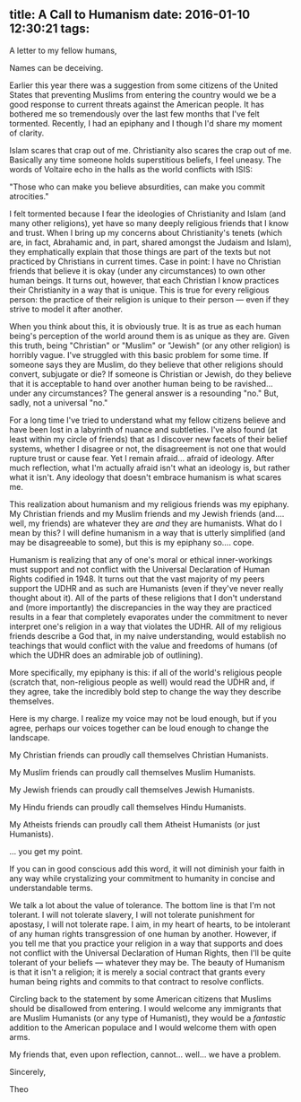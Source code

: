 title: A Call to Humanism
date: 2016-01-10 12:30:21
tags:
---
A letter to my fellow humans,

Names can be deceiving.

Earlier this year there was a suggestion from some citizens of the United States that preventing Muslims from entering the country would we be a good response to current threats against the American people.  It has bothered me so tremendously over the last few months that I've felt tormented.  Recently, I had an epiphany and I though I'd share my moment of clarity.

Islam scares that crap out of me.  Christianity also scares the crap out of me.  Basically any time someone holds superstitious beliefs, I feel uneasy.  The words of Voltaire echo in the halls as the world conflicts with ISIS:

"Those who can make you believe absurdities, can make you commit atrocities."

I felt tormented because I fear the ideologies of Christianity and Islam (and many other religions), yet have so many deeply religious friends that I know and trust.  When I bring up my concerns about Christianity's tenets (which are, in fact, Abrahamic and, in part, shared amongst the Judaism and Islam), they emphatically explain that those things are part of the texts but not practiced by Christians in current times.  Case in point: I have no Christian friends that believe it is okay (under any circumstances) to own other human beings.  It turns out, however, that each Christian I know practices their Christianity in a way that is unique.  This is true for every religious person: the practice of their religion is unique to their person — even if they strive to model it after another.

When you think about this, it is obviously true.  It is as true as each human being's perception of the world around them is as unique as they are.  Given this truth, being "Christian" or "Muslim" or "Jewish" (or any other religion) is horribly vague.  I've struggled with this basic problem for some time. If someone says they are Muslim, do they believe that other religions should convert, subjugate or die? If someone is Christian or Jewish, do they believe that it is acceptable to hand over another human being to be ravished… under any circumstances?  The general answer is a resounding "no."  But, sadly, not a universal "no."

For a long time I've tried to understand what my fellow citizens believe and have been lost in a labyrinth of nuance and subtleties. I've also found (at least within my circle of friends) that as I discover new facets of their belief systems, whether I disagree or not, the disagreement is not one that would rupture trust or cause fear.  Yet I remain afraid… afraid of ideology.  After much reflection, what I'm actually afraid isn't what an ideology is, but rather what it isn't.  Any ideology that doesn't embrace humanism is what scares me.

This realization about humanism and my religious friends was my epiphany. My Christian friends and my Muslim friends and my Jewish friends (and…. well, my friends) are whatever they are *and* they are humanists.  What do I mean by this?  I will define humanism in a way that is utterly simplified (and may be disagreeable to some), but this is my epiphany so…. cope.

Humanism is realizing that any of one's moral or ethical inner-workings must support and not conflict with the Universal Declaration of Human Rights codified in 1948.  It turns out that the vast majority of my peers support the UDHR and as such are Humanists (even if they've never really thought about it).  All of the parts of these religions that I don't understand and (more importantly) the discrepancies in the way they are practiced results in a fear that completely evaporates under the commitment to never interpret one's religion in a way that violates the UDHR. All of my religious friends describe a God that, in my naive understanding, would establish no teachings that would conflict with the value and freedoms of humans (of which the UDHR does an admirable job of outlining).

More specifically, my epiphany is this: if all of the world's religious people (scratch that, non-religious people as well) would read the UDHR and, if they agree, take the incredibly bold step to change the way they describe themselves.

Here is my charge. I realize my voice may not be loud enough, but if you agree, perhaps our voices together can be loud enough to change the landscape.

My Christian friends can proudly call themselves Christian Humanists.

My Muslim friends can proudly call themselves Muslim Humanists. 

My Jewish friends can proudly call themselves Jewish Humanists.

My Hindu friends can proudly call themselves Hindu Humanists.

My Atheists friends can proudly call them Atheist Humanists (or just Humanists).

… you get my point.

If you can in good conscious add this word, it will not diminish your faith in any way while crystalizing your commitment to humanity in concise and understandable terms.

We talk a lot about the value of tolerance.  The bottom line is that I'm not tolerant. I will not tolerate slavery, I will not tolerate punishment for apostasy, I will not tolerate rape. I aim, in my heart of hearts, to be intolerant of any human rights transgression of one human by another. However, if you tell me that you practice your religion in a way that supports and does not conflict with the Universal Declaration of Human Rights, then I'll be quite tolerant of your beliefs — whatever they may be.  The beauty of Humanism is that it isn't a religion; it is merely a social contract that grants every human being rights and commits to that contract to resolve conflicts.

Circling back to the statement by some American citizens that Muslims should be disallowed from entering. I would welcome any immigrants that are Muslim Humanists (or any type of Humanist), they would be a *fantastic* addition to the American populace and I would welcome them with open arms.

My friends that, even upon reflection, cannot… well… we have a problem.

Sincerely,

Theo
